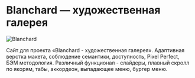 # Blanchard — художественная галерея
![Blanchard](https://user-images.githubusercontent.com/117159078/231386202-bc4c4cdf-205d-4589-9638-839d8a310358.png)

Сайт для проекта «Blanchard - художественная галерея». Адаптивная верстка макета, соблюдение семантики, доступность, Pixel Perfect, БЭМ методология. Различный функционал - слайдеры, плавный скролл по якорям, табы, аккордеон, выпадающее меню, бургер меню.
